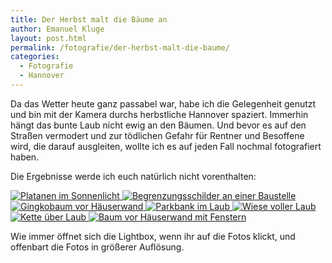 ```yaml
---
title: Der Herbst malt die Bäume an
author: Emanuel Kluge
layout: post.html
permalink: /fotografie/der-herbst-malt-die-baume/
categories:
  - Fotografie
  - Hannover
---
```


Da das Wetter heute ganz passabel war, habe ich die Gelegenheit genutzt und bin mit der Kamera durchs herbstliche Hannover spaziert. Immerhin hängt das bunte Laub nicht ewig an den Bäumen. Und bevor es auf den Straßen vermodert und zur tödlichen Gefahr für Rentner und Besoffene wird, die darauf ausgleiten, wollte ich es auf jeden Fall nochmal fotografiert haben.

Die Ergebnisse werde ich euch natürlich nicht vorenthalten:

<a href="{{ site.cdnurl }}wp-content/uploads/2009/10/platanen-im-sonnenlicht.jpg" rel="lightbox">
  <noscript data-src="/wp-content/uploads/2009/10/platanen-im-sonnenlicht-480x319.jpg" data-alt="Platanen im Sonnenlicht">
<img src="/wp-content/uploads/2009/10/platanen-im-sonnenlicht-480x319.jpg" alt="Platanen im Sonnenlicht">
</noscript>
</a>

<a href="{{ site.cdnurl }}wp-content/uploads/2009/10/begrenzungsschilder-an-einer-baustelle.jpg" rel="lightbox">
  <noscript data-src="/wp-content/uploads/2009/10/begrenzungsschilder-an-einer-baustelle-480x319.jpg" data-alt="Begrenzungsschilder an einer Baustelle">
<img src="/wp-content/uploads/2009/10/begrenzungsschilder-an-einer-baustelle-480x319.jpg" alt="Begrenzungsschilder an einer Baustelle">
</noscript>
</a>

<a href="{{ site.cdnurl }}wp-content/uploads/2009/10/gingkobaum-vor-haeuserwand.jpg" rel="lightbox">
  <noscript data-src="/wp-content/uploads/2009/10/gingkobaum-vor-haeuserwand-480x319.jpg" data-alt="Gingkobaum vor Häuserwand">
<img src="/wp-content/uploads/2009/10/gingkobaum-vor-haeuserwand-480x319.jpg" alt="Gingkobaum vor Häuserwand">
</noscript>
</a>

<a href="{{ site.cdnurl }}wp-content/uploads/2009/10/parkbank-im-laub.jpg" rel="lightbox">
  <noscript data-src="/wp-content/uploads/2009/10/parkbank-im-laub-480x319.jpg" data-alt="Parkbank im Laub">
<img src="/wp-content/uploads/2009/10/parkbank-im-laub-480x319.jpg" alt="Parkbank im Laub">
</noscript>
</a>

<a href="{{ site.cdnurl }}wp-content/uploads/2009/10/wiese-voller-laub.jpg" rel="lightbox">
  <noscript data-src="/wp-content/uploads/2009/10/wiese-voller-laub-480x319.jpg" data-alt="Wiese voller Laub">
<img src="/wp-content/uploads/2009/10/wiese-voller-laub-480x319.jpg" alt="Wiese voller Laub">
</noscript></a>

<a href="{{ site.cdnurl }}wp-content/uploads/2009/10/kette-ueber-laub.jpg" rel="lightbox">
  <noscript data-src="/wp-content/uploads/2009/10/kette-ueber-laub-480x319.jpg" data-alt="Kette über Laub">
<img src="/wp-content/uploads/2009/10/kette-ueber-laub-480x319.jpg" alt="Kette über Laub">
</noscript></a>

<a href="{{ site.cdnurl }}wp-content/uploads/2009/10/baum-vor-haeuserwand-mit-fenstern.jpg" rel="lightbox">
  <noscript data-src="/wp-content/uploads/2009/10/baum-vor-haeuserwand-mit-fenstern-480x330.jpg" data-alt="Baum vor Häuserwand mit Fenstern">
<img src="/wp-content/uploads/2009/10/baum-vor-haeuserwand-mit-fenstern-480x330.jpg" alt="Baum vor Häuserwand mit Fenstern">
</noscript></a>

Wie immer öffnet sich die Lightbox, wenn ihr auf die Fotos klickt, und offenbart die Fotos in größerer Auflösung.
